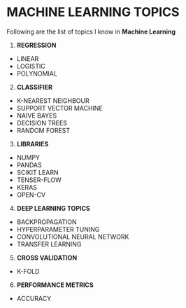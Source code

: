 # MACHINE LEARNING TOPICS

Following are the list of topics I know in **Machine Learning**

1. **REGRESSION**

* LINEAR
* LOGISTIC 
* POLYNOMIAL

2. **CLASSIFIER**
* K-NEAREST NEIGHBOUR
* SUPPORT VECTOR MACHINE
* NAIVE BAYES
* DECISION TREES
* RANDOM FOREST

3. **LIBRARIES**
* NUMPY
* PANDAS
* SCIKIT LEARN 
* TENSER-FLOW 
* KERAS
* OPEN-CV

4. **DEEP LEARNING TOPICS**
* BACKPROPAGATION
* HYPERPARAMETER TUNING
* CONVOLUTIONAL NEURAL NETWORK
* TRANSFER LEARNING

5. **CROSS VALIDATION**
* K-FOLD

6. **PERFORMANCE METRICS**
* ACCURACY

